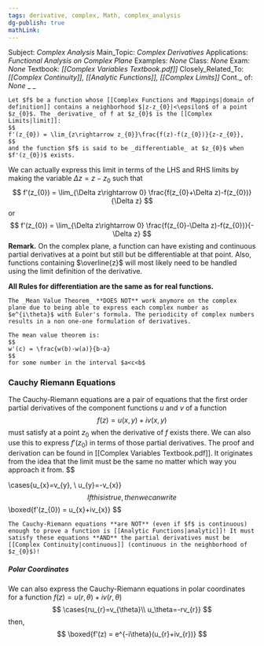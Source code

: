 ```yaml
---
tags: derivative, complex, Math, complex_analysis
dg-publish: true
mathLink: 
---
```

Subject: _Complex Analysis_
Main\_Topic: _Complex Derivatives_
Applications: _Functional Analysis on Complex Plane_
Examples: _None_
Class: _None_
Exam: _None_
Textbook: _[[Complex Variables Textbook.pdf]]_
Closely\_Related\_To: _[[Complex Continuity]], [[Analytic Functions]], [[Complex Limits]]_
Cont.\_ of: _None_ 
_
_
```ad-Definition
Let $f$ be a function whose [[Complex Functions and Mappings|domain of definition]] contains a neighborhood $|z-z_{0}|<\epsilon$ of a point $z_{0}$. The _derivative_ of f at $z_{0}$ is the [[Complex Limits|limit]]:
$$
f'(z_{0}) = \lim_{z\rightarrow z_{0}}\frac{f(z)-f(z_{0})}{z-z_{0}},
$$
and the function $f$ is said to be _differentiable_ at $z_{0}$ when $f'(z_{0})$ exists. 
```

We can actually express this limit in terms of the LHS and RHS limits by making the variable $\Delta z =z-z_{0}$ such that 
$$
f'(z_{0}) = \lim_{\Delta z\rightarrow 0} \frac{f(z_{0}+\Delta z)-f(z_{0})}{\Delta z}
$$
or 
$$
f'(z_{0}) = \lim_{\Delta z\rightarrow 0} \frac{f(z_{0}-\Delta z)-f(z_{0})}{-\Delta z}
$$
**Remark.**  On the complex plane, a function can have existing and continuous partial derivatives at a point but still but be differentiable at that point. Also, functions containing $\overline{z}$ will most likely need to be handled using the limit definition of the derivative. 


**All Rules for differentiation are the same as for real functions.**

```ad-Remember
The _Mean Value Theorem_ **DOES NOT** work anymore on the complex plane due to being able to express each complex number as $e^{i\theta}$ with Euler's formula. The periodicity of complex numbers results in a non one-one formulation of derivatives.  

The mean value theorem is:
$$
w'(c) = \frac{w(b)-w(a)}{b-a}
$$
for some number in the interval $a<c<b$
```

### Cauchy Riemann Equations 
The Cauchy-Riemann equations are a pair of equations that the first order partial derivatives of the component functions $u$ and $v$ of a function 
$$
f(z)=u(x,y)+iv(x,y)
$$
must satisfy at a point $z_{0}$ when the derivative of $f$ exists there. We can also use this to express $f'(z_{0})$ in terms of those partial derivatives. The proof and derivation can be found in [[Complex Variables Textbook.pdf]]. It originates from the idea that the limit must be the same no matter which way you approach it from. 
$$

\cases{u_{x}=v_{y}, \\ 
u_{y}=-v_{x}}
$$
If this is true, then we can write 
$$
\boxed{f'(z_{0}) = u_{x}+iv_{x}}
$$
```ad-Remember
The Cauchy-Riemann equations **are NOT** (even if $f$ is continuous) enough to prove a function is [[Analytic Functions|analytic]]! It must satisfy these equations **AND** the partial derivatives must be [[Complex Continuity|continuous]] (continuous in the neighborhood of $z_{0}$)!
```

##### Polar Coordinates 
We can also express the Cauchy-Riemann equations in polar coordinates for a function $f(z)=u(r,\theta)+iv(r,\theta)$ 
$$
\cases{ru_{r}=v_{\theta}\\
u_\theta=-rv_{r}}
$$
then,
$$
\boxed{f'(z) = e^{-i\theta}(u_{r}+iv_{r})}
$$